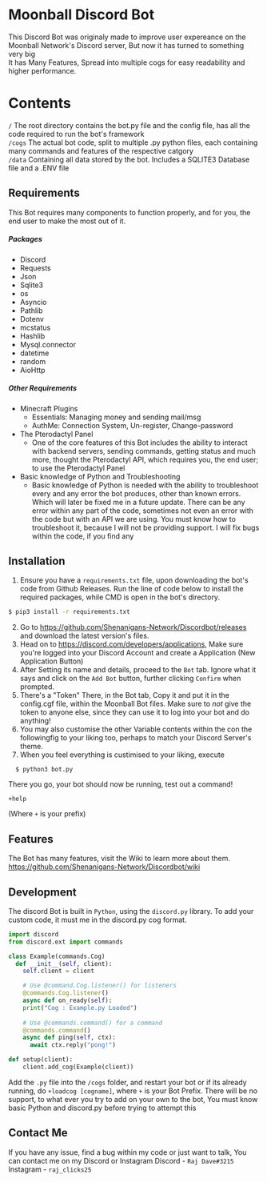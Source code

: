 # Moonball Discord Bot #
This Discord Bot was originaly made to improve user expereance on the Moonball Network's Discord server, But now it has turned to something very big  
It has Many Features, Spread into multiple cogs for easy readability and higher performance.

# Contents #
`/` The root directory contains the bot.py file and the config file, has all the code required to run the bot's framework  
`/cogs` The actual bot code, split to multiple .py python files, each containing many commands and features of the respective catgory  
`/data` Containing all data stored by the bot. Includes a SQLITE3 Database file and a .ENV file  

## Requirements ##
This Bot requires many components to function properly, and for you, the end user to make the most out of it. 

##### Packages #####

- Discord
- Requests
- Json
- Sqlite3
- os
- Asyncio
- Pathlib
- Dotenv
- mcstatus
- Hashlib
- Mysql.connector
- datetime
- random
- AioHttp

##### Other Requirements #####
- Minecraft Plugins
  - Essentials: Managing money and sending mail/msg
  - AuthMe: Connection System, Un-register, Change-password
- The Pterodactyl Panel
  - One of the core features of this Bot includes the ability to interact with backend servers, sending commands, getting status and much more, thought the Pterodactyl API, which requires you, the end user; to use the Pterodactyl Panel
- Basic knowledge of Python and Troubleshooting
  - Basic knowledge of Python is needed with the ability to troubleshoot every and any error the bot produces, other than known errors. Which will later be fixed me in a future update. There can be any error within any part of the code, sometimes not even an error with the code but with an API we are using. You must know how to troubleshoot it, because I will not be providing support. I will fix bugs within the code, if you find any

## Installation ##
1. Ensure you have a `requirements.txt` file, upon downloading the bot's code from Github Releases. Run the line of code below to install the required packages, while CMD is open in the bot's directory.  

```bash
$ pip3 install -r requirements.txt
```

2. Go to https://github.com/Shenanigans-Network/Discordbot/releases and download the latest version's files.
3. Head on to https://discord.com/developers/applications, Make sure you're logged into your Discord Account and create a Application (New Application Button)
4. After Setting its name and details, proceed to the `Bot` tab. Ignore what it says and click on the `Add Bot` button, further clicking `Confirm` when prompted.  
5. There's a "Token" There, in the Bot tab, Copy it and put it in the config.cgf file, within the Moonball Bot files. Make sure to _not_ give the token to anyone else, since they can use it to log into your bot and do anything!
6. You may also customise the other Variable contents within the con the followingfig to your liking too, perhaps to match your Discord Server's theme. 
7. When you feel everything is custimised to your liking, execute 
```shell
  $ python3 bot.py
  ```
There you go, your bot should now be running, test out a command!
```
+help
```
(Where `+` is your prefix)


## Features ##

The Bot has many features, visit the Wiki to learn more about them.  
https://github.com/Shenanigans-Network/Discordbot/wiki


## Development ##
The discord Bot is built in `Python`, using the `discord.py` library.
To add your custom code, it must me in the discord.py cog format.  
```python
import discord
from discord.ext import commands

class Example(commands.Cog)
  def __init__(self, client):
    self.client = client

    # Use @command.Cog.listener() for listeners
    @commands.Cog.listener()
    async def on_ready(self):
    print("Cog : Example.py Loaded")
    
    # Use @commands.command() for a command
    @commands.command()
    async def ping(self, ctx):
      await ctx.reply("pong!")

def setup(client):
    client.add_cog(Example(client))
```
Add the `.py` file into the `/cogs` folder, and restart your bot or  if its already running, do `+loadcog [cogname]`, where `+` is your Bot Prefix.
There will be no support, to what ever you try to add on your own to the bot, You must know basic Python and discord.py before trying to attempt this  

## Contact Me ##
If you have any issue, find a bug within my code or just want to talk, You can contact me on my Discord or Instagram
Discord - `Raj Dave#3215`
Instagram - `raj_clicks25`

